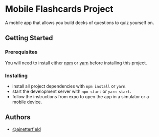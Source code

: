# Mobile Flashcards Project

A mobile app that allows you build decks of questions to quiz yourself on.

## Getting Started

### Prerequisites

You will need to install either [npm](https://github.com/npm/npm) or [yarn](https://github.com/yarnpkg/yarn) before installing this project.

### Installing

* install all project dependencies with `npm install` or `yarn`.
* start the development server with `npm start` or `yarn start`.
* follow the instructions from expo to open the app in a simulator or a mobile device.

## Authors

* [@ajnetterfield](https://github.com/ajnetterfield)
